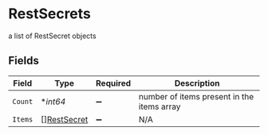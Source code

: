 # RestSecrets

a list of RestSecret objects


## Fields

| Field                                             | Type                                              | Required                                          | Description                                       |
| ------------------------------------------------- | ------------------------------------------------- | ------------------------------------------------- | ------------------------------------------------- |
| `Count`                                           | **int64*                                          | :heavy_minus_sign:                                | number of items present in the items array        |
| `Items`                                           | [][RestSecret](../../models/shared/restsecret.md) | :heavy_minus_sign:                                | N/A                                               |